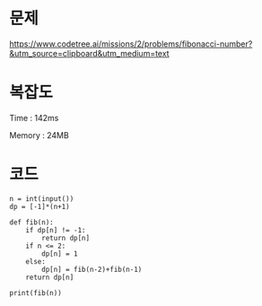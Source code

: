 # 문제
https://www.codetree.ai/missions/2/problems/fibonacci-number?&utm_source=clipboard&utm_medium=text

# 복잡도
Time : 142ms <p>
Memory : 24MB

# 코드
```
n = int(input())
dp = [-1]*(n+1)

def fib(n):
    if dp[n] != -1:
        return dp[n]
    if n <= 2:
        dp[n] = 1
    else:
        dp[n] = fib(n-2)+fib(n-1)
    return dp[n]

print(fib(n))
```
